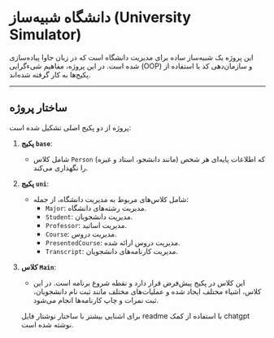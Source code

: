# دانشگاه شبیه‌ساز (University Simulator)

این پروژه یک شبیه‌ساز ساده برای مدیریت دانشگاه است که در زبان جاوا پیاده‌سازی شده است. در این پروژه، مفاهیم شیء‌گرایی (OOP) و سازمان‌دهی کد با استفاده از پکیج‌ها به کار گرفته شده‌اند.

---

## ساختار پروژه

پروژه از دو پکیج اصلی تشکیل شده است:

1. **پکیج `base`**:
   - شامل کلاس `Person` که اطلاعات پایه‌ای هر شخص (مانند دانشجو، استاد و غیره) را نگهداری می‌کند.

2. **پکیج `uni`**:
   - شامل کلاس‌های مربوط به مدیریت دانشگاه، از جمله:
     - `Major`: مدیریت رشته‌های دانشگاه.
     - `Student`: مدیریت دانشجویان.
     - `Professor`: مدیریت اساتید.
     - `Course`: مدیریت دروس.
     - `PresentedCourse`: مدیریت دروس ارائه شده.
     - `Transcript`: مدیریت کارنامه‌های دانشجویان.

3. **کلاس `Main`**:
   - این کلاس در پکیج پیش‌فرض قرار دارد و نقطه شروع برنامه است. در این کلاس، اشیاء مختلف ایجاد شده و عملیات‌های مختلف مانند ثبت نام دانشجویان، ثبت نمرات و چاپ کارنامه‌ها انجام می‌شود.
  
   برای اشنایی بیشتر با ساختار نوشتار فایل readme با استفاده از کمک chatgpt نوشته شده است.
